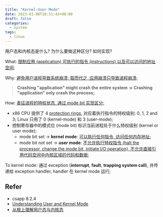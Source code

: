 ```yaml
---
title: "Kernel-User Mode"
date: 2023-01-06T16:51:43+08:00
draft: false
categories:
  - system
tags:
  - linux
---
```


用户态和内核态是什么? 为什么要做这种区分? 如何实现?

<!--more-->

What: <u>限制应用 (application) 可执行的指令 (instructions) 以及可以访问的地址空间;</u>

Why: <u>避免用户进程导致系统崩溃; 取而代之, 应用崩溃只导致进程崩溃;</u>

> **Crashing "application" might crash the entire system -> Crashing "application" only crash the process;**

How: <u>表征进程的特权状态, 通过 mode bit 实现区分;</u>

+ x86 CPU 提供了 4 [protection rings](https://en.wikipedia.org/wiki/Protection_ring), 对应着执行指令的特权级别: 0, 1, 2 and 3; Linux 只用了 0 (kernel-mode) 和 3 (user-mode);
+ 控制寄存器中的模式位 (mode bit) 标识当前进程处于什么特权级别 (kernel or user mode);
  + mode bit set -> **kernel mode**: <u>可以执行任何指令, 访问任何内存地址;</u>
  + mode bit not set -> **user mode**: <u>不允许执行特权指令 (halt the processor, change the mode bit, initiate I/O operation), 不允许直接引用代码空间中内核区域的代码和数据;</u>

To kernel mode: 通过 exception (**interrupt**, **fault**, **trapping system call**), 并传递给 exception handler, handler 在 kernel mode 运行;

## Refer

- csapp 8.2.4
- [Understanding User and Kernel Mode](https://blog.codinghorror.com/understanding-user-and-kernel-mode/)
- [从根上理解用户态与内核态](https://segmentfault.com/a/1190000039774784)